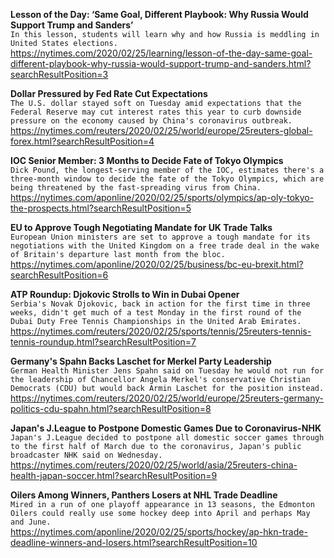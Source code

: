 **Lesson of the Day: ‘Same Goal, Different Playbook: Why Russia Would Support Trump and Sanders’**\
`In this lesson, students will learn why and how Russia is meddling in United States elections.`\
https://nytimes.com/2020/02/25/learning/lesson-of-the-day-same-goal-different-playbook-why-russia-would-support-trump-and-sanders.html?searchResultPosition=3

**Dollar Pressured by Fed Rate Cut Expectations**\
`The U.S. dollar stayed soft on Tuesday amid expectations that the Federal Reserve may cut interest rates this year to curb downside pressure on the economy caused by China's coronavirus outbreak.`\
https://nytimes.com/reuters/2020/02/25/world/europe/25reuters-global-forex.html?searchResultPosition=4

**IOC Senior Member: 3 Months to Decide Fate of Tokyo Olympics**\
`Dick Pound, the longest-serving member of the IOC, estimates there's a three-month window to decide the fate of the Tokyo Olympics, which are being threatened by the fast-spreading virus from China.`\
https://nytimes.com/aponline/2020/02/25/sports/olympics/ap-oly-tokyo-the-prospects.html?searchResultPosition=5

**EU to Approve Tough Negotiating Mandate for UK Trade Talks**\
`European Union ministers are set to approve a tough mandate for its negotiations with the United Kingdom on a free trade deal in the wake of Britain's departure last month from the bloc.`\
https://nytimes.com/aponline/2020/02/25/business/bc-eu-brexit.html?searchResultPosition=6

**ATP Roundup: Djokovic Strolls to Win in Dubai Opener**\
`Serbia's Novak Djokovic, back in action for the first time in three weeks, didn't get much of a test Monday in the first round of the Dubai Duty Free Tennis Championships in the United Arab Emirates.`\
https://nytimes.com/reuters/2020/02/25/sports/tennis/25reuters-tennis-tennis-roundup.html?searchResultPosition=7

**Germany's Spahn Backs Laschet for Merkel Party Leadership**\
`German Health Minister Jens Spahn said on Tuesday he would not run for the leadership of Chancellor Angela Merkel's conservative Christian Democrats (CDU) but would back Armin Laschet for the position instead. `\
https://nytimes.com/reuters/2020/02/25/world/europe/25reuters-germany-politics-cdu-spahn.html?searchResultPosition=8

**Japan's J.League to Postpone Domestic Games Due to Coronavirus-NHK**\
`Japan's J.League decided to postpone all domestic soccer games through to the first half of March due to the coronavirus, Japan's public broadcaster NHK said on Wednesday.`\
https://nytimes.com/reuters/2020/02/25/world/asia/25reuters-china-health-japan-soccer.html?searchResultPosition=9

**Oilers Among Winners, Panthers Losers at NHL Trade Deadline**\
`Mired in a run of one playoff appearance in 13 seasons, the Edmonton Oilers could really use some hockey deep into April and perhaps May and June.`\
https://nytimes.com/aponline/2020/02/25/sports/hockey/ap-hkn-trade-deadline-winners-and-losers.html?searchResultPosition=10

